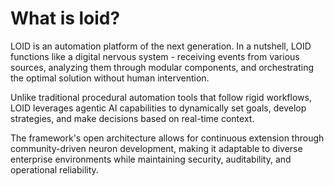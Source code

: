 # What is loid?

LOID is an automation platform of the next generation.
In a nutshell, LOID functions like a digital nervous system - receiving events from various sources, analyzing them
through modular components, and orchestrating the optimal solution without human intervention.

Unlike traditional procedural automation tools that follow rigid workflows, LOID leverages agentic AI capabilities to
dynamically set goals, develop strategies, and make decisions based on real-time context.

The framework's open architecture allows for continuous extension through community-driven neuron development, making it
adaptable to diverse enterprise environments while maintaining security, auditability, and operational reliability.